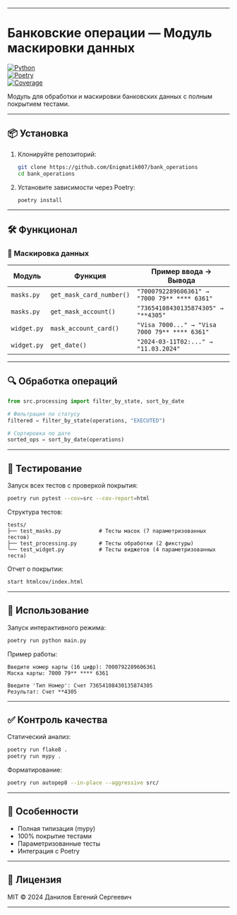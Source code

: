 

---

# Банковские операции — Модуль маскировки данных

[![Python](https://img.shields.io/badge/Python-3.12+-blue.svg)](https://python.org)  
[![Poetry](https://img.shields.io/badge/Poetry-1.8+-orange.svg)](https://python-poetry.org)  
[![Coverage](https://img.shields.io/badge/Coverage-100%25-brightgreen.svg)](#)

Модуль для обработки и маскировки банковских данных с полным покрытием тестами.

---

## 📦 Установка

1. Клонируйте репозиторий:

   ```bash
   git clone https://github.com/Enigmatik007/bank_operations
   cd bank_operations
   ```

2. Установите зависимости через Poetry:

   ```bash
   poetry install
   ```

---

## 🛠️ Функционал

### 🔐 Маскировка данных

| Модуль     | Функция               | Пример ввода → Вывода             |
|------------|-----------------------|----------------------------------|
| `masks.py` | `get_mask_card_number()` | `"7000792289606361" → "7000 79** **** 6361"` |
| `masks.py` | `get_mask_account()`     | `"73654108430135874305" → "**4305"`          |
| `widget.py`| `mask_account_card()`    | `"Visa 7000..." → "Visa 7000 79** **** 6361"` |
| `widget.py`| `get_date()`             | `"2024-03-11T02:..." → "11.03.2024"`        |

---

## 🔍 Обработка операций

```python
from src.processing import filter_by_state, sort_by_date

# Фильтрация по статусу
filtered = filter_by_state(operations, "EXECUTED")

# Сортировка по дате
sorted_ops = sort_by_date(operations)
```

---

## 🧪 Тестирование

Запуск всех тестов с проверкой покрытия:

```bash
poetry run pytest --cov=src --cov-report=html
```

Структура тестов:

```
tests/
├── test_masks.py            # Тесты масок (7 параметризованных тестов)
├── test_processing.py       # Тесты обработки (2 фикстуры)
└── test_widget.py           # Тесты виджетов (4 параметризованных теста)
```

Отчет о покрытии:

```bash
start htmlcov/index.html
```

---

## 🚀 Использование

Запуск интерактивного режима:

```bash
poetry run python main.py
```

Пример работы:

```
Введите номер карты (16 цифр): 7000792289606361
Маска карты: 7000 79** **** 6361

Введите 'Тип Номер': Счет 73654108430135874305
Результат: Счет **4305
```

---

## ✅ Контроль качества

Статический анализ:

```bash
poetry run flake8 .
poetry run mypy .
```

Форматирование:

```bash
poetry run autopep8 --in-place --aggressive src/
```

---

## 📌 Особенности

- Полная типизация (mypy)
- 100% покрытие тестами
- Параметризованные тесты
- Интеграция с Poetry

---

## 📝 Лицензия

MIT © 2024 Данилов Евгений Сергеевич

---

